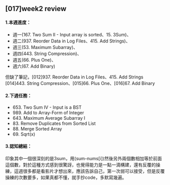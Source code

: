 ## [017]week2 review



#### 1.本週進度：
- 週一(167. Two Sum II - Input array is sorted、15. 3Sum)、
- 週二(937. Reorder Data in Log Files、415. Add Strings)、
- 週三(53. Maximum Subarray)、
- 週四(443. String Compression)、
- 週五(66. Plus One)、
- 週六(67. Add Binary)

但缺了筆記，[012]937. Reorder Data in Log Files、415. Add Strings
[014]443. String Compression、[015]66. Plus One、[016]67. Add Binary

#### 2.下週任務：
- 653. Two Sum IV - Input is a BST
- 989. Add to Array-Form of Integer
- 643. Maximum Average Subarray I
- 83. Remove Duplicates from Sorted List
- 88. Merge Sorted Array
- 69. Sqrt(x)

#### 3.認知總結：
印象其中一個很深刻的是3sum，用(sum-nums[i])然後另外兩個數相加等於前面這個數，對於這種方式感到很驚訝，也覺得能力是一點一滴構建，還有反覆的操練，這週很多都是看影片才想出來，應該告訴自己，第一次弱可以接受，但是反覆操練的次數要多，如果真都不懂，就手抄code，多默寫幾遍。